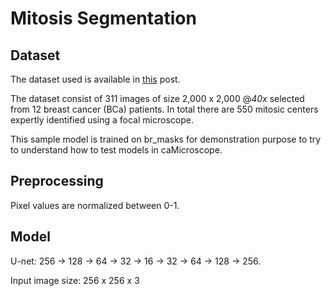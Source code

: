 # Mitosis Segmentation
## Dataset 
The dataset used is available in [this](http://www.andrewjanowczyk.com/use-case-5-mitosis-detection/) post.

The dataset consist of 311 images of size 2,000 x 2,000 @*40x* selected from 12 breast cancer (BCa) patients. In total there are 550 mitosic centers expertly identified using a focal microscope.

This sample model is trained on br_masks for demonstration purpose to try to understand how to test models in caMicroscope.
## Preprocessing
Pixel values are normalized between 0-1.
## Model
U-net: 256 -> 128 -> 64 -> 32 -> 16 -> 32 -> 64 -> 128 -> 256.

Input image size: 256 x 256 x 3

